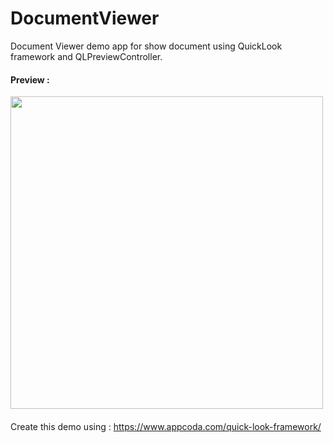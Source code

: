 # DocumentViewer
Document Viewer demo app for show document using QuickLook framework and QLPreviewController.


####
#### Preview :

<img src="https://github.com/ptvyas/DocumentViewer/blob/master/DocumentViewer_1.gif" width="500">







####
Create this demo using : https://www.appcoda.com/quick-look-framework/
